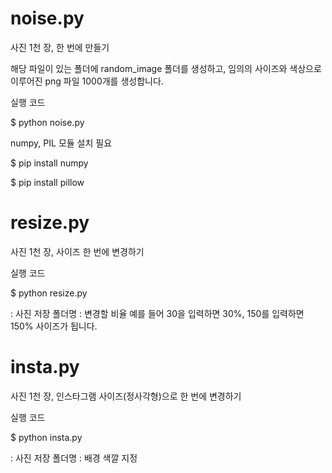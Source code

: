 # noise.py

사진 1천 장, 한 번에 만들기

해당 파일이 있는 폴더에 random_image 폴더를 생성하고, 임의의 사이즈와 색상으로 이루어진 png 파일 1000개를 생성합니다.

실행 코드

$ python noise.py

numpy, PIL 모듈 설치 필요

$ pip install numpy

$ pip install pillow

# resize.py

사진 1천 장, 사이즈 한 번에 변경하기

실행 코드

$ python resize.py <DIRECTORY> <FACTOR>

<DIRECTORY> : 사진 저장 폴더명
<FACTOR> : 변경할 비율
예를 들어 30을 입력하면 30%, 150를 입력하면 150% 사이즈가 됩니다.

# insta.py

사진 1천 장, 인스타그램 사이즈(정사각형)으로 한 번에 변경하기

실행 코드

$ python insta.py <DIRECTORY> <COLOR>

<DIRECTORY> : 사진 저장 폴더명
<COLOR> : 배경 색깔 지정
